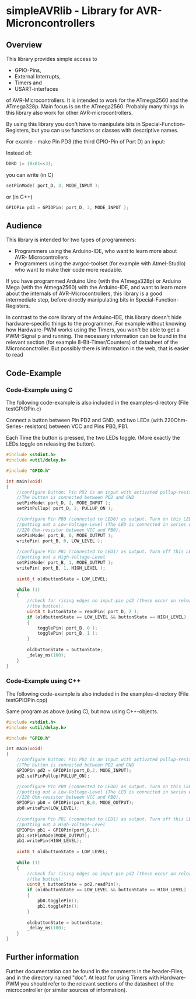 # simpleAVRlib - Library for AVR-Microncontrollers #

## Overview ##

This library provides simple access to 

- GPIO-Pins, 
- External Interrupts, 
- Timers and 
- USART-interfaces 

of AVR-Microcontrollers. It is intended to work
for the ATmega2560 and the ATmega328p. Main focus is on the ATmega2560.
Probably many things in this library also work for other AVR-microcontrollers.

By using this library you don't have to manipulate bits in 
Special-Function-Registers, but you can use functions or classes with 
descriptive names.

For examle - make Pin PD3 (the third GPIO-Pin of Port D) an input:

Instead of:

```C
DDRD |= (0x01<<3);
```

you can write (in C)

```C
setPinMode( port_D, 3, MODE_INPUT );
```

or (in C++)

```C
GPIOPin pd3 = GPIOPin( port_D, 3, MODE_INPUT );
```

## Audience ##

This library is intended for two types of programmers: 
- Programmers using the Arduino-IDE, who want to learn more about AVR-
  Microcontrollers
- Programmers using the avrgcc-toolset (for example with Atmel-Studio) 
  who want to make their code more readable.

If you have programmed Arduino Uno (with the ATmega328p) or Arduino Mega (with
the Atmega2560) with the Arduino-IDE, and want to learn more about the internals
of AVR-Microcontrollers, this library is a good intermediate step, before 
directly manipulating bits in Special-Function-Registers.

In contrast to the core library of the Arduino-IDE, this library doesn't hide 
hardware-specific things to the programmer. For example without knowing how 
Hardware-PWM works using the Timers, you won't be able to get a PWM-Signal 
p and running. The necessary information can be found in the relevant section 
(for example 8-Bit-Timer/Counters) of datasheet of the Micronconctroller. But
possibly there is information in the web, that is easier to read

## Code-Example ##

### Code-Example using C ###

The following code-example is also included in the examples-directory
(File testGPIOPin.c)

Connect a button between Pin PD2 and GND, and two LEDs (with 220Ohm-Series-
resistors) between VCC and Pins PB0, PB1. 

Each Time the button is pressed, the two LEDs toggle. (More exactly the LEDs
toggle on releasing the button). 

```C
#include <stdint.h>
#include <util/delay.h>

#include "GPIO.h"

int main(void)
{
    //configure Button: Pin PD2 is an input with activated pullup-resistor
    //The button is connected between PD2 and GND
    setPinMode( port_D, 2, MODE_INPUT );
    setPinPullup( port_D, 2, PULLUP_ON );

    //configure Pin PB0 (connected to LED0) as output. Turn on this LED by 
    //putting out a Low-Voltage-Level (The LED is connected in series with a
    //220 Ohm-resistor between VCC and PB0).
    setPinMode( port_B, 0, MODE_OUTPUT );
    writePin( port_B, 0, LOW_LEVEL );
    
    //configure Pin PB1 (connected to LED1) as output. Turn off this LED by
    //putting out a High-Voltage-Level
    setPinMode( port_B, 1, MODE_OUTPUT );
    writePin( port_B, 1, HIGH_LEVEL );
    
    uint8_t oldbuttonState = LOW_LEVEL;
    
    while (1) 
    {
        //check for rising edges on input-pin pd2 (these occur on releasing
        //the button):
        uint8_t buttonState = readPin( port_D, 2 );
        if (oldbuttonState == LOW_LEVEL && buttonState == HIGH_LEVEL) 
        {
            togglePin( port_B, 0 );
            togglePin( port_B, 1 );
        }
        
        oldbuttonState = buttonState;        
        _delay_ms(100);
    }
}
```

### Code-Example using C++ ###

The following code-example is also included in the examples-directory
(File testGPIOPin.cpp)

Same program as above (using C), but now using C++-objects.

```C
#include <stdint.h>
#include <util/delay.h>

#include "GPIO.h"

int main(void)
{
    //configure Button: Pin PD2 is an input with activated pullup-resistor
    //The button is connected between PD2 and GND
    GPIOPin pd2 = GPIOPin(port_D,2, MODE_INPUT);
    pd2.setPinPullup(PULLUP_ON);

    //configure Pin PB0 (connected to LED0) as output. Turn on this LED by 
    //putting out a Low-Voltage-Level (The LED is connected in series with a
    //220 Ohm-resistor between VCC and PB0).
    GPIOPin pb0 = GPIOPin(port_B,0, MODE_OUTPUT);
    pb0.writePin(LOW_LEVEL);
    
    //configure Pin PB1 (connected to LED1) as output. Turn off this LED by
    //putting out a High-Voltage-Level
    GPIOPin pb1 = GPIOPin(port_B,1);
    pb1.setPinMode(MODE_OUTPUT);
    pb1.writePin(HIGH_LEVEL);
    
    uint8_t oldbuttonState = LOW_LEVEL;
    
    while (1) 
    {
        //check for rising edges on input-pin pd2 (these occur on releasing
        //the button):
        uint8_t buttonState = pd2.readPin();
        if (oldbuttonState == LOW_LEVEL && buttonState == HIGH_LEVEL) 
        {
            pb0.togglePin();
            pb1.togglePin();
        }
        
        oldbuttonState = buttonState;        
        _delay_ms(100);
    }
}
```

## Further information ##

Further documentation can be found in the comments in the header-Files, and in 
the directory named "doc". At least for using Timers with Hardware-PWM you 
should refer to the relevant sections of the datasheet of the microcontroller 
(or similar sources of information).

